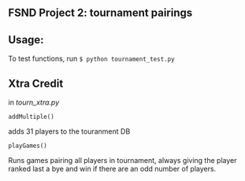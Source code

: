## FSND Project 2: tournament pairings

## Usage:

To test functions, run `$ python tournament_test.py`

## Xtra Credit

in *tourn_xtra.py*

`addMultiple()`

adds 31 players to the touranment DB

`playGames()`

Runs games pairing all players in tournament, always giving the player ranked last a bye and win if there are an odd number of players.